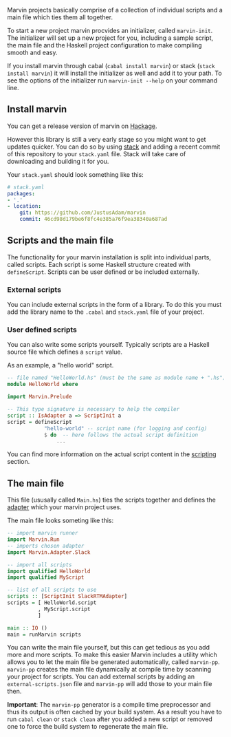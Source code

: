 Marvin projects basically comprise of a collection of individual scripts and a main file which ties them all together.

To start a new project marvin procvides an initializer, called `marvin-init`.
The initializer will set up a new project for you, including a sample script, the main file and the Haskell project configuration to make compiling smooth and easy.

If you install marvin through cabal (`cabal install marvin`) or stack (`stack install marvin`) it will install the initializer as well and add it to your path.
To see the options of the initializer run `marvin-init --help` on your command line.

## Install marvin

You can get a release version of marvin on [Hackage](https://hackage.haskell.org/package/marvin).

However this library is still a very early stage so you might want to get updates quicker. 
You can do so by using [stack](https://docs.haskellstack.org) and adding a recent commit of this repository to your `stack.yaml` file.
Stack will take care of downloading and building it for you.

Your `stack.yaml` should look something like this:

```Yaml
# stack.yaml
packages:
- '.'
- location:
    git: https://github.com/JustusAdam/marvin
    commit: 46cd98d179be6f8fc4e385a76f9ea38340a687ad
```

## Scripts and the main file

The functionality for your marvin installation is split into individual parts, called scripts.
Each script is some Haskell structure created with `defineScript`.
Scripts can be user defined or be included externally.

### External scripts

You can include external scripts in the form of a library.
To do this you must add the library name to the `.cabal` and `stack.yaml` file of your project. 

<!-- TODO add example -->

### User defined scripts

You can also write some scripts yourself.
Typically scripts are a Haskell source file which defines a `script` value.

As an example, a "hello world" script.

```Haskell
-- file named "HelloWorld.hs" (must be the same as module name + ".hs")
module HelloWorld where

import Marvin.Prelude

-- This type signature is necessary to help the compiler
script :: IsAdapter a => ScriptInit a
script = defineScript 
            "hello-world" -- script name (for logging and config) 
            $ do  -- here follows the actual script definition
                ...
```

You can find more information on the actual script content in the [scripting](../scripting) section.

## The main file

This file (ususally called `Main.hs`) ties the scripts together and defines the [adapter](../adapters) which your marvin project uses.

The main file looks someting like this:

```Haskell
-- import marvin runner
import Marvin.Run
-- imports chosen adapter
import Marvin.Adapter.Slack

-- import all scripts
import qualified HelloWorld
import qualified MyScript

-- list of all scripts to use
scripts :: [ScriptInit SlackRTMAdapter]
scripts = [ HelloWorld.script 
          , MyScript.script 
          ]

main :: IO ()
main = runMarvin scripts
```

You can write the main file yourself, but this can get tedious as you add more and more scripts.
To make this easier Marvin includes a utility which allows you to let the main file be generated automatically, called `marvin-pp`.
`marvin-pp` creates the main file dynamically at compile time by scanning your project for scripts.
You can add external scripts by adding an `external-scripts.json` file and `marvin-pp` will add those to your main file then.

**Important**: The `marvin-pp` generator is a compile time preprocessor and thus its output is often cached by your build system. As a result you have to run `cabal clean` or `stack clean` after you added a new script or removed one to force the build system to regenerate the main file.

